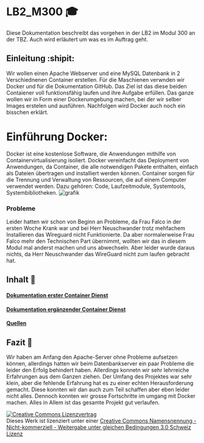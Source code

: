# LB2_M300 :mortar_board: 

Diese Dokumentation beschreibt das vorgehen in der LB2 im Modul 300 an der TBZ. Auch wird erläutert um was es im Auftrag geht.

## Einleitung :shipit: 

Wir wollen einen Apache Webserver und eine MySQL Datenbank in 2 Verschiednenen Container erstellen. Für die Maschienen verwnden wir Docker und für die Dokumentation GitHub. Das Ziel ist das diese beiden Contaiener voll funktionsfähig laufen und ihre Aufgabe erfüllen. Das ganze wollen wir in Form einer Dockerumgebung machen, bei der wir selber Images erstelen und ausführen. Nachfolgen wird Docker auch noch ein bisschen erklärt.

# Einführung Docker:
Docker ist eine kostenlose Software, die Anwendungen mithilfe von Containervirtualisierung isoliert. Docker vereinfacht das Deployment von Anwendungen, da Container, die alle notwendigen Pakete enthalten, einfach als Dateien übertragen und installiert werden können. Container sorgen für die Trennung und Verwaltung von Ressourcen, die auf einem Computer verwendet werden. Dazu gehören: Code, Laufzeitmodule, Systemtools, Systembibliotheken.
![grafik](https://user-images.githubusercontent.com/89446114/178372813-d1caa1b6-31bd-473e-ac6f-02008f56c16e.png)

### Probleme 

Leider hatten wir schon von Beginn an Probleme, da Frau Falco in der ersten Woche Krank war und bei Herr Neuschwander trotz mehfachem Installieren das Wireguard nicht Funktionierte. Da aber normalerweise Frau Falco mehr den Technischen Part übernimmt, wollten wir das in diesem Modul mal anderst machen und uns abwechseln. Aber leider wurde daraus nichts, da Herr Neuschwander das WireGuard nicht zum laufen gebracht hat. 

## Inhalt :floppy_disk:


#### [Dokumentation erster Container Dienst](Dokumenation/1Container.md "Dokumentation erster Container Dienst")

#### [Dokumentation ergänzender Container Dienst](Dokumenation/2Container.md "Dokumentation ergänzender Container Dienst")

#### [Quellen](Dokumenation/Quellen.md "Quellen")

## Fazit :balloon:
Wir haben am Anfang den Apache-Server ohne Probleme aufsetzen können, allerdings hatten wir beim Datenbankserver ein paar Probleme die leider den Erfolg behindert haben. Allerdings konnetn wir sehr lehrreiche Erfahrungen aus dem Ganzen ziehen. Der Umfang des Projektes war sehr klein, aber die fehlende Erfahrung hat es zu einer echten Herausforderung gemacht. Diese konnten wir dan auch zum Teil schaffen aber eben leider nicht alles. Dennoch konnten wir grosse Fortschritte im umgang mit Docker machen. Alles in Allem ist das gesamte Projekt gut verlaufen.

<a rel="license" href="http://creativecommons.org/licenses/by-nc-sa/3.0/ch/"><img alt="Creative Commons Lizenzvertrag" style="border-width:0" src="https://i.creativecommons.org/l/by-nc-sa/3.0/ch/88x31.png" /></a><br />Dieses Werk ist lizenziert unter einer <a rel="license" href="http://creativecommons.org/licenses/by-nc-sa/3.0/ch/">Creative Commons Namensnennung - Nicht-kommerziell - Weitergabe unter gleichen Bedingungen 3.0 Schweiz Lizenz</a>
